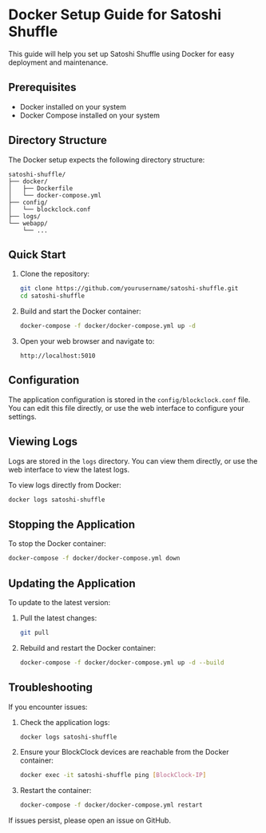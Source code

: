 # Docker Setup Guide for Satoshi Shuffle

This guide will help you set up Satoshi Shuffle using Docker for easy deployment and maintenance.

## Prerequisites

- Docker installed on your system
- Docker Compose installed on your system

## Directory Structure

The Docker setup expects the following directory structure:

```
satoshi-shuffle/
├── docker/
│   ├── Dockerfile
│   └── docker-compose.yml
├── config/
│   └── blockclock.conf
├── logs/
└── webapp/
    └── ...
```

## Quick Start

1. Clone the repository:
   ```bash
   git clone https://github.com/yourusername/satoshi-shuffle.git
   cd satoshi-shuffle
   ```

2. Build and start the Docker container:
   ```bash
   docker-compose -f docker/docker-compose.yml up -d
   ```

3. Open your web browser and navigate to:
   ```
   http://localhost:5010
   ```

## Configuration

The application configuration is stored in the `config/blockclock.conf` file. You can edit this file directly, or use the web interface to configure your settings.

## Viewing Logs

Logs are stored in the `logs` directory. You can view them directly, or use the web interface to view the latest logs.

To view logs directly from Docker:
```bash
docker logs satoshi-shuffle
```

## Stopping the Application

To stop the Docker container:
```bash
docker-compose -f docker/docker-compose.yml down
```

## Updating the Application

To update to the latest version:

1. Pull the latest changes:
   ```bash
   git pull
   ```

2. Rebuild and restart the Docker container:
   ```bash
   docker-compose -f docker/docker-compose.yml up -d --build
   ```

## Troubleshooting

If you encounter issues:

1. Check the application logs:
   ```bash
   docker logs satoshi-shuffle
   ```

2. Ensure your BlockClock devices are reachable from the Docker container:
   ```bash
   docker exec -it satoshi-shuffle ping [BlockClock-IP]
   ```

3. Restart the container:
   ```bash
   docker-compose -f docker/docker-compose.yml restart
   ```

If issues persist, please open an issue on GitHub.